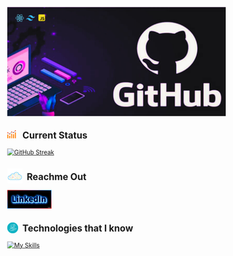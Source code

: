 
<img src="./images/banner.png" alt="status">

<h2> <img style="margin-right: 10px" width="20px" src="./images/status2.png" alt="status">  Current Status</h2>

[![GitHub Streak](https://github-readme-streak-stats.herokuapp.com?user=mohammad-anar&theme=neon-dark&hide_border=true&date_format=M%20j%5B%2C%20Y%5D)](https://git.io/streak-stats)

<h2> <img style="margin-right: 10px; margin-bottom:-8px" width="35px" src="./images/socials2.png" alt="status">Reachme Out</h2>
<a href="http://www.linkedin.com">
<img 
style="border-width: 1px; 
  border-style: solid; 
  border-image: linear-gradient(to top right, #1B9CFC,#ff0000, #1B9CFC); 
  border-image-slice: 1;"
   width="100px" 
   src="./images/linkedinbutton.png" 
   alt="status">
  </a>   
  
<h2> <img style="margin-right: 10px; margin-bottom:-4px" width="25px" src="./images/technology.png" alt="status">Technologies that I know</h2>


[![My Skills](https://skillicons.dev/icons?i=react,tailwind,nodejs,express,mongodb,firebase,next,js,html,css&theme=dark)](https://skillicons.dev)



